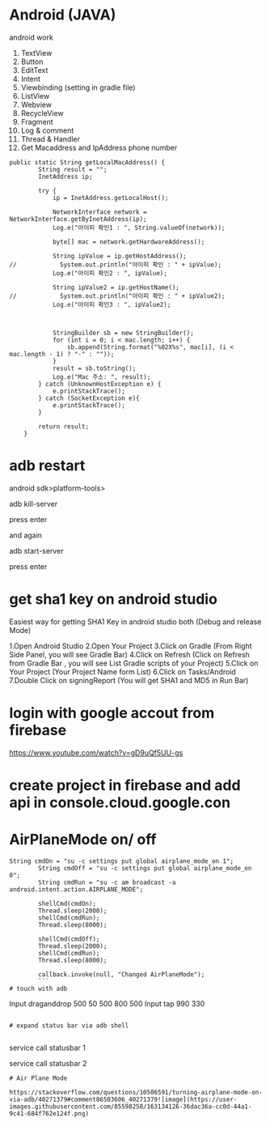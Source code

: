 # Android (JAVA)
android work
1. TextView
2. Button
3. EditText
4. Intent
5. Viewbinding (setting in gradle file)
6. ListView
7. Webview
8. RecycleView
9. Fragment
10. Log & comment
11. Thread & Handler
12. Get Macaddress and IpAddress phone number
```
public static String getLocalMacAddress() {
        String result = "";
        InetAddress ip;

        try {
            ip = InetAddress.getLocalHost();

            NetworkInterface network = NetworkInterface.getByInetAddress(ip);
            Log.e("아이피 확인1 : ", String.valueOf(network));

            byte[] mac = network.getHardwareAddress();

            String ipValue = ip.getHostAddress();
//            System.out.println("아이피 확인 : " + ipValue);
            Log.e("아이피 확인2 : ", ipValue);

            String ipValue2 = ip.getHostName();
//            System.out.println("아이피 확인 : " + ipValue2);
            Log.e("아이피 확인3 : ", ipValue2);



            StringBuilder sb = new StringBuilder();
            for (int i = 0; i < mac.length; i++) {
                sb.append(String.format("%02X%s", mac[i], (i < mac.length - 1) ? "-" : ""));
            }
            result = sb.toString();
            Log.e("Mac 주소: ", result);
        } catch (UnknownHostException e) {
            e.printStackTrace();
        } catch (SocketException e){
            e.printStackTrace();
        }

        return result;
    }
```
# adb restart 
android sdk>platform-tools>

adb kill-server

press enter

and again

adb start-server

press enter

# get sha1 key on android studio
Easiest way for getting SHA1 Key in android studio both (Debug and release Mode)

1.Open Android Studio
2.Open Your Project
3.Click on Gradle (From Right Side Panel, you will see Gradle Bar)
4.Click on Refresh (Click on Refresh from Gradle Bar , you will see List Gradle scripts of your Project)
5.Click on Your Project (Your Project Name form List)
6.Click on Tasks/Android
7.Double Click on signingReport (You will get SHA1 and MD5 in Run Bar)

# login with google accout from firebase

https://www.youtube.com/watch?v=gD9uQf5UU-gs

# create project in firebase and add api in console.cloud.google.con

# AirPlaneMode on/ off
```
String cmdOn = "su -c settings put global airplane_mode_on 1";
        String cmdOff = "su -c settings put global airplane_mode_on 0";
        String cmdRun = "su -c am broadcast -a android.intent.action.AIRPLANE_MODE";

        shellCmd(cmdOn);
        Thread.sleep(2000);
        shellCmd(cmdRun);
        Thread.sleep(8000);

        shellCmd(cmdOff);
        Thread.sleep(2000);
        shellCmd(cmdRun);
        Thread.sleep(8000);

        callback.invoke(null, "Changed AirPlaneMode");
        ```
# touch with adb

```
Input draganddrop 500 50 500 800 500
Input tap 990 330
```

# expand status bar via adb shell


```
service call statusbar 1

service call statusbar 2

```
# Air Plane Mode

https://stackoverflow.com/questions/10506591/turning-airplane-mode-on-via-adb/40271379#comment86503606_40271379![image](https://user-images.githubusercontent.com/85598258/163134126-36dac36a-cc0d-44a1-9c41-684f762e124f.png)

